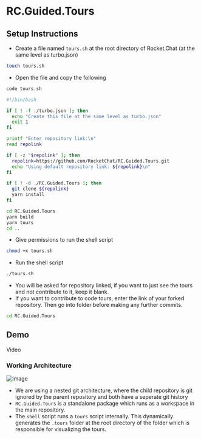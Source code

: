 # RC.Guided.Tours

##  Setup Instructions
- Create a file named `tours.sh` at the root directory of Rocket.Chat (at the same level as turbo.json)

```bash
touch tours.sh
``` 

- Open the file and copy the following

```bash
code tours.sh
```

```bash
#!/bin/bash

if [ ! -f ./turbo.json ]; then
  echo "Create this file at the same level as turbo.json"
  exit 1
fi

printf "Enter repository link:\n"
read repolink

if [ -z "$repolink" ]; then
  repolink=https://github.com/RocketChat/RC.Guided.Tours.git
  echo "Using default repository link: ${repolink}\n"
fi

if [ ! -d ./RC.Guided.Tours ]; then
  git clone ${repolink}
  yarn install
fi

cd RC.Guided.Tours
yarn build
yarn tours
cd ..
```

- Give permissions to run the shell script
```bash
chmod +x tours.sh
```

- Run the shell script
```bash
./tours.sh
```

- You will be asked for repository linked, if you want to just see the tours and not contribute to it, keep it blank. 
- If you want to contribute to code tours, enter the link of your forked repository. Then go into folder before making any further commits.
```bash
cd RC.Guided.Tours
```

## Demo

Video

### Working Architecture

![image](https://github.com/user-attachments/assets/f2a69f0b-9c40-4bc9-8b32-9eade1717ae6)


- We are using a nested git architecture, where the child repository is git ignored by the parent repository and both have a seperate git history
- `RC.Guided.Tours` is a standalone package which runs as a workspace in the main repository. 
- The `shell` script runs a `tours` script internally. This dynamically generates the `.tours` folder at the root directory of the folder which is responsible for visualizing the tours. 
